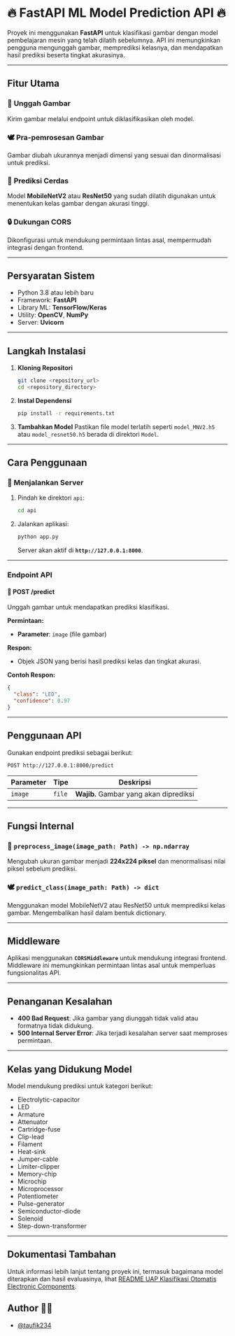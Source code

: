 # 🔥 FastAPI ML Model Prediction API 🔥

Proyek ini menggunakan **FastAPI** untuk klasifikasi gambar dengan model pembelajaran mesin yang telah dilatih sebelumnya. API ini memungkinkan pengguna mengunggah gambar, memprediksi kelasnya, dan mendapatkan hasil prediksi beserta tingkat akurasinya.

---

## Fitur Utama

### 🔗 **Unggah Gambar**
Kirim gambar melalui endpoint untuk diklasifikasikan oleh model.

### 🕊️ **Pra-pemrosesan Gambar**
Gambar diubah ukurannya menjadi dimensi yang sesuai dan dinormalisasi untuk prediksi.

### 🧐 **Prediksi Cerdas**
Model **MobileNetV2** atau **ResNet50** yang sudah dilatih digunakan untuk menentukan kelas gambar dengan akurasi tinggi.

### 🔒 **Dukungan CORS**
Dikonfigurasi untuk mendukung permintaan lintas asal, mempermudah integrasi dengan frontend.

---

## Persyaratan Sistem

- Python 3.8 atau lebih baru
- Framework: **FastAPI**
- Library ML: **TensorFlow/Keras**
- Utility: **OpenCV**, **NumPy**
- Server: **Uvicorn**

---

## Langkah Instalasi

1. **Kloning Repositori**
   ```bash
   git clone <repository_url>
   cd <repository_directory>
   ```

2. **Instal Dependensi**
   ```bash
   pip install -r requirements.txt
   ```

3. **Tambahkan Model**
   Pastikan file model terlatih seperti `model_MNV2.h5` atau `model_resnet50.h5` berada di direktori `Model`.

---

## Cara Penggunaan

### 🔄 Menjalankan Server

1. Pindah ke direktori `api`:
   ```bash
   cd api
   ```

2. Jalankan aplikasi:
   ```bash
   python app.py
   ```
   Server akan aktif di **`http://127.0.0.1:8000`**.

---

### Endpoint API

#### 🔎 **POST /predict**
Unggah gambar untuk mendapatkan prediksi klasifikasi.

**Permintaan:**
- **Parameter**: `image` (file gambar)

**Respon:**
- Objek JSON yang berisi hasil prediksi kelas dan tingkat akurasi.

**Contoh Respon:**
```json
{
  "class": "LED",
  "confidence": 0.97
}
```

---

## Penggunaan API

Gunakan endpoint prediksi sebagai berikut:

```http
POST http://127.0.0.1:8000/predict
```

| Parameter | Tipe    | Deskripsi                             |
|-----------|---------|---------------------------------------|
| `image`   | `file`  | **Wajib.** Gambar yang akan diprediksi |

---

## Fungsi Internal

### 🕎 `preprocess_image(image_path: Path) -> np.ndarray`
Mengubah ukuran gambar menjadi **224x224 piksel** dan menormalisasi nilai piksel sebelum prediksi.

### 🕊️ `predict_class(image_path: Path) -> dict`
Menggunakan model MobileNetV2 atau ResNet50 untuk memprediksi kelas gambar. Mengembalikan hasil dalam bentuk dictionary.

---

## Middleware

Aplikasi menggunakan **`CORSMiddleware`** untuk mendukung integrasi frontend. Middleware ini memungkinkan permintaan lintas asal untuk memperluas fungsionalitas API.

---

## Penanganan Kesalahan

- **400 Bad Request**: Jika gambar yang diunggah tidak valid atau formatnya tidak didukung.
- **500 Internal Server Error**: Jika terjadi kesalahan server saat memproses permintaan.

---

## Kelas yang Didukung Model

Model mendukung prediksi untuk kategori berikut:

- Electrolytic-capacitor
- LED
- Armature
- Attenuator
- Cartridge-fuse
- Clip-lead
- Filament
- Heat-sink
- Jumper-cable
- Limiter-clipper
- Memory-chip
- Microchip
- Microprocessor
- Potentiometer
- Pulse-generator
- Semiconductor-diode
- Solenoid
- Step-down-transformer
---
## Dokumentasi Tambahan

Untuk informasi lebih lanjut tentang proyek ini, termasuk bagaimana model diterapkan dan hasil evaluasinya, lihat [README UAP Klasifikasi Otomatis Electronic Components](https://github.com/taufik234/UAP-Machine-Learning/blob/b52072d029410cc5ba5f67a784f19fe34f65db38/README.md).

## Author 👨‍💻

- [@taufik234](https://github.com/taufik234)
